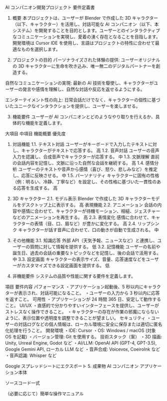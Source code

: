 AI コンパニオン開発プロジェクト 要件定義書

1. 概要
   本プロジェクトは、ユーザーが Blender で作成した 3D キャラクター（以下、キャラクター）を活用し、対話可能な AI コンパニオン（以下、本システム）を開発することを目的とします。ユーザーとのインタラクティブなコミュニケーションを実現し、愛着の湧く存在となることを目指します。開発環境は Cursor IDE を使用し、言語はプロジェクトの特性に合わせて最適なものを選択します。

2. プロジェクトの目的
   パーソナライズされた体験の提供: ユーザーオリジナルの 3D キャラクターに生命を吹き込み、唯一無二のデジタルパートナーを創造する。

自然なコミュニケーションの実現: 最新の AI 技術を駆使し、キャラクターがユーザーの発言や感情を理解し、自然な対話や反応を返せるようにする。

エンターテイメント性の向上: 日常会話だけでなく、キャラクターの個性に基づいたユニークなインタラクションを提供し、ユーザーを楽しませる。

3. 機能要件
   ユーザーが AI コンパニオンとどのようなやり取りを行えるか、具体的な機能を定義します。

大項目 中項目 機能概要 優先度

1. 対話機能 1.1. テキスト対話 ユーザーがキーボードで入力したテキストに対し、キャラクターがテキストで応答する。 高
   1.2. 音声対話 ユーザーの音声入力を認識し、合成音声でキャラクターが応答する。 中
   1.3. 文脈理解 直前の会話内容を記憶し、文脈に沿った自然な会話を継続する。 高
   1.4. 感情分析 ユーザーのテキストや音声から感情（喜び、怒り、悲しみなど）を推定し、応答に反映させる。 中
   1.5. パーソナリティ キャラクターに固有の性格（例：明るい、冷静、丁寧など）を設定し、その性格に基づいた一貫性のある応答を生成する。 高
2. 3D キャラクター 2.1. モデル表示 Blender で作成した 3D キャラクターモデルをデスクトップ上に表示する。 高
   表現機能 2.2. アニメーション 会話の内容や感情に合わせて、キャラクターが待機モーション、相槌、ジェスチャーなどのアニメーションを再生する。 高
   2.3. 表情変化 感情に合わせて、キャラクターの表情（目、口、眉など）が豊かに変化する。 高
   2.4. リップシンク キャラクターが話す音声に合わせて、口の動きが自動で生成される。 中
3. その他機能 3.1. 知識応答 外部 API（天気予報、ニュースなど）と連携し、ユーザーの質問に対して情報を提供する。 低
   3.2. 記憶機能 ユーザーの名前や誕生日、過去の会話の重要なトピックなどを記憶し、後の会話で活用する。 中
   3.3. 設定画面 キャラクターの表示サイズ、音量、応答速度などをユーザーがカスタマイズできる設定画面を提供する。 低

4. 非機能要件
   システムの品質や性能に関する要件を定義します。

項目 要件内容
パフォーマンス ・アプリケーション起動後、5 秒以内にキャラクターが表示され、対話可能になること。 ・ユーザーの入力から 3 秒以内に応答を返すこと。
可用性 ・アプリケーションが 24 時間 365 日、安定して動作すること。
UI/UX ・直感的で分かりやすいインターフェースを提供し、ユーザーがストレスなく操作できること。 ・キャラクターの存在が作業の邪魔にならないように、表示位置や透明度を調整できることが望ましい。
セキュリティ ・ユーザーの対話ログなどの個人情報は、ローカル環境に安全に保存または適切に匿名化処理を行うこと。
開発環境 ・IDE: Cursor ・OS: Windows / macOS (対象 OS を記載) ・バージョン管理: Git を使用する。
技術スタック（案） ・3D 描画: Unity, Unreal Engine, Godot など ・AI/LLM: OpenAI API (GPT-4, GPT-3.5), Google Gemini API, ローカル LLM など ・音声合成: Voicevox, CoeiroInk など ・音声認識: Whisper など

Google スプレッドシートにエクスポート 5. 成果物
AI コンパニオン アプリケーション本体

ソースコード一式

（必要に応じて）簡単な操作マニュアル
